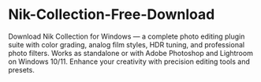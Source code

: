 # Nik-Collection-Free-Download
Download Nik Collection for Windows — a complete photo editing plugin suite with color grading, analog film styles, HDR tuning, and professional photo filters. Works as standalone or with Adobe Photoshop and Lightroom on Windows 10/11. Enhance your creativity with precision editing tools and presets.
